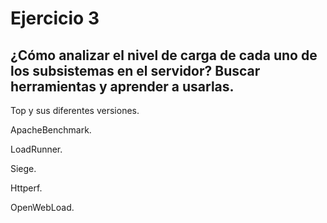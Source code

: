 # Ejercicio 3

## ¿Cómo analizar el nivel de carga de cada uno de los subsistemas en el servidor? Buscar herramientas y aprender a usarlas. 

Top y sus diferentes versiones.

ApacheBenchmark.

LoadRunner.

Siege.

Httperf.

OpenWebLoad.
